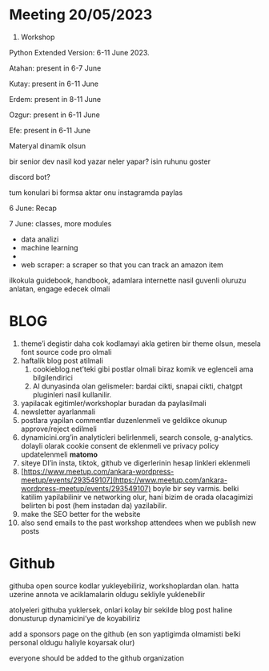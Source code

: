 # Meeting 20/05/2023

1. Workshop

Python Extended Version: 6-11 June 2023.

Atahan: present in 6-7 June

Kutay: present in 6-11 June

Erdem: present in 8-11 June

Ozgur: present in 6-11 June

Efe: present in 6-11 June

Materyal dinamik olsun

bir senior dev nasil kod yazar neler yapar? isin ruhunu goster

discord bot?

tum konulari bi formsa aktar onu instagramda paylas

6 June: Recap

7 June: classes, more modules

- data analizi
- machine learning
- 
- web scraper: a scraper so that you can track an amazon item

ilkokula guidebook, handbook, adamlara internette nasil guvenli oluruzu anlatan, engage edecek olmali

# BLOG

1. theme’i degistir daha cok kodlamayi akla getiren bir theme olsun, mesela font source code pro olmali
2. haftalik blog post atilmali
    1. cookieblog.net’teki gibi postlar olmali biraz komik ve eglenceli ama bilgilendirici
    2. AI dunyasinda olan gelismeler: bardai cikti, snapai cikti, chatgpt pluginleri nasil kullanilir.
3. yapilacak egitimler/workshoplar buradan da paylasilmali
4. newsletter ayarlanmali
5. postlara yapilan commentlar duzenlenmeli ve geldikce okunup approve/reject edilmeli
6. dynamicini.org’in analyticleri belirlenmeli, search console, g-analytics. dolayli olarak cookie consent de eklenmeli ve privacy policy updatelenmeli **matomo**
7. siteye DI’in insta, tiktok, github ve digerlerinin hesap linkleri eklenmeli
8. [https://www.meetup.com/ankara-wordpress-meetup/events/293549107](https://www.meetup.com/ankara-wordpress-meetup/events/293549107) boyle bir sey varmis. belki katilim yapilabilinir ve networking olur, hani bizim de orada olacagimizi belirten bi post (hem instadan da) yazilabilir. 
9. make the SEO better for the website
10. also send emails to the past workshop attendees when we publish new posts

# Github

githuba open source kodlar yukleyebiliriz, workshoplardan olan. hatta uzerine annota ve aciklamalarin oldugu sekliyle yuklenebilir

atolyeleri githuba yuklersek, onlari kolay bir sekilde blog post haline donusturup dynamicini’ye de koyabiliriz

add a sponsors page on the github (en son yaptigimda olmamisti belki personal oldugu haliyle koyarsak olur)

everyone should be added to the github organization